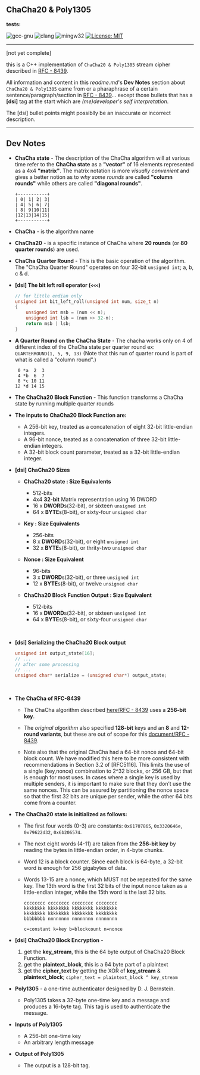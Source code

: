 ## ChaCha20 & Poly1305

**tests:**

![gcc-gnu](https://github.com/mrdcvlsc/ChaCha20-Poly1305/actions/workflows/gcc-gnu.yml/badge.svg)
![clang](https://github.com/mrdcvlsc/ChaCha20-Poly1305/actions/workflows/clang.yml/badge.svg)
![mingw32](https://github.com/mrdcvlsc/ChaCha20-Poly1305/actions/workflows/mingw32.yml/badge.svg)
[![License: MIT](https://img.shields.io/badge/License-MIT-green.svg)](https://opensource.org/licenses/MIT)

-----

[not yet complete]

this is a C++ implementation of ```ChaCha20 & Poly1305``` stream cipher described in [RFC - 8439](https://www.rfc-editor.org/info/rfc8439).

All information and content in this _readme.md_'s **Dev Notes** section about ```ChaCha20 & Poly1305``` came from or a pharaphrase of a certain sentence/paragraph/section in [RFC - 8439](https://www.rfc-editor.org/info/rfc8439)... except those bullets that has a **[dsi]** tag at the start which are _(me)developer's self interpretation_.

The [dsi] bullet points might possiblly be an inaccurate or incorrect description.

-----

## Dev Notes
- **ChaCha state** - The description of the ChaCha algorithm will at various time refer to the **ChaCha state** as a **"vector"** of 16 elements represented as a 4x4 **"matrix"**. The matrix notation is more _visually convenient_ and gives a better notion as to _why some rounds_ are called **"column rounds"** while others are called **"diagonal rounds"**.
    ```
    +-----------+
    | 0| 1| 2| 3|
    | 4| 5| 6| 7|
    | 8| 9|10|11|
    |12|13|14|15|
    +-----------+
    ```

- **ChaCha** - is the algorithm name

- **ChaCha20** - is a specific instance of ChaCha where **20 rounds** (or **80 quarter rounds**) are used.

- **ChaCha Quarter Round** - This is the basic operation of the algorithm. The "ChaCha Quarter Round" operates on four 32-bit ```unsigned int```; a, b, c & d.

- **[dsi] The bit left  roll operator (```<<<```)**
    ```c++
    // for little endian only
    unsigned int bit_left_roll(unsigned int num, size_t n)
    {
        unsigned int msb = (num << n);
        unsigned int lsb = (num >> 32-n);
        return msb | lsb;
    }
    ```

- **A Quarter Round on the ChaCha State** - The chacha works only on 4 of different index of the ChaCha state per quarter round ex: ```QUARTERROUND(1, 5, 9, 13)``` (Note that this run of quarter round is part of what is called a
 "column round".)
    ```
     0 *a  2  3
     4 *b  6  7
     8 *c 10 11
    12 *d 14 15
    ```

- **The ChaCha20 Block Function** - This function transforms a ChaCha state by running multiple quarter rounds

- **The inputs to ChaCha20 Block Function are:**
    - A 256-bit key, treated as a concatenation of eight 32-bit little-endian integers.
    - A 96-bit nonce, treated as a concatenation of three 32-bit little-endian integers.
    - A 32-bit block count parameter, treated as a 32-bit little-endian integer.

- **[dsi] ChaCha20 Sizes**

    - **ChaCha20 state : Size Equivalents**
        - 512-bits
        - 4x4 **32-bit** Matrix representation using 16 DWORD
        - 16 x **DWORD**s(32-bit), or sixteen ```unsigned int```
        - 64 x **BYTE**s(8-bit), or sixty-four ```unsigned char```

    - **Key : Size Equivalents**
        - 256-bits
        - 8 x **DWORD**s(32-bit), or eight ```unsigned int```
        - 32 x **BYTE**s(8-bit), or thrity-two ```unsigned char```

    - **Nonce : Size Equivalent**
        - 96-bits
        - 3 x **DWORD**s(32-bit), or three ```unsigned int```
        - 12 x **BYTE**s(8-bit), or twelve ```unsigned char```

    - **ChaCha20 Block Function Output : Size Equivalent**
        - 512-bits
        - 16 x **DWORD**s(32-bit), or sixteen ```unsigned int```
        - 64 x **BYTE**s(8-bit), or sixty-four ```unsigned char```

<br>

- **[dsi] Serializing the ChaCha20 Block output**

    ```c++
    unsigned int output_state[16];
    // ...
    // after some processing
    // ...
    unsigned char* serialize = (unsigned char*) output_state;
    ```

<br>

- **The ChaCha of RFC-8439**

    - The ChaCha algorithm described [here/RFC - 8439](https://www.rfc-editor.org/info/rfc8439) uses a **256-bit key**.

    - The _original algorithm_ also specified **128-bit** keys and an **8** and **12-round variants**, but these are out of scope for this [document/RFC - 8439](https://www.rfc-editor.org/info/rfc8439).

    - Note also that the original ChaCha had a 64-bit nonce and 64-bit block count. We have modified this here to be more consistent with recommendations in Section 3.2 of [RFC5116]. This limits the use of a single (key,nonce) combination to 2^32 blocks, or 256 GB, but that is enough for most uses. In cases where a single key is used by multiple senders, it is important to make sure that they don’t use the same nonces. This can be assured by partitioning the nonce space so that the first 32 bits are unique per sender, while the other 64 bits come from a counter.

- **The ChaCha20 state is initialized as follows:**

    - The first four words (0-3) are constants: ```0x61707865```, ```0x3320646e```, ```0x79622d32```, ```0x6b206574```.

    - The next eight words (4-11) are taken from the **256-bit key** by reading the bytes in little-endian order, in 4-byte chunks.

    - Word 12 is a block counter. Since each block is 64-byte, a 32-bit word is enough for 256 gigabytes of data.

    - Words 13-15 are a nonce, which MUST not be repeated for the same key. The 13th word is the first 32 bits of the input nonce taken as a little-endian integer, while the 15th word is the last 32 bits.

        ```
        cccccccc cccccccc cccccccc cccccccc
        kkkkkkkk kkkkkkkk kkkkkkkk kkkkkkkk
        kkkkkkkk kkkkkkkk kkkkkkkk kkkkkkkk
        bbbbbbbb nnnnnnnn nnnnnnnn nnnnnnnn

        c=constant k=key b=blockcount n=nonce
        ```
- **[dsi] ChaCha20 Block Encryption** - 
    1. get the **key_stream**, this is the 64 byte output of ChaCha20 Block Function.
    2. get the **plaintext_block**, this is a 64 byte part of a plaintext
    3. get the **cipher_text** by getting the XOR of **key_stream** & **plaintext_block**; ```cipher_text = plaintext_block ^ key_stream```

- **Poly1305** - a one-time authenticator designed by D. J. Bernstein.

    - Poly1305 takes a 32-byte one-time key and a message and produces a 16-byte tag. This tag is used to authenticate the message.

- **Inputs of Poly1305**
    - A 256-bit one-time key
    - An arbitrary length message

- **Output of Poly1305**
    - The output is a 128-bit tag.
